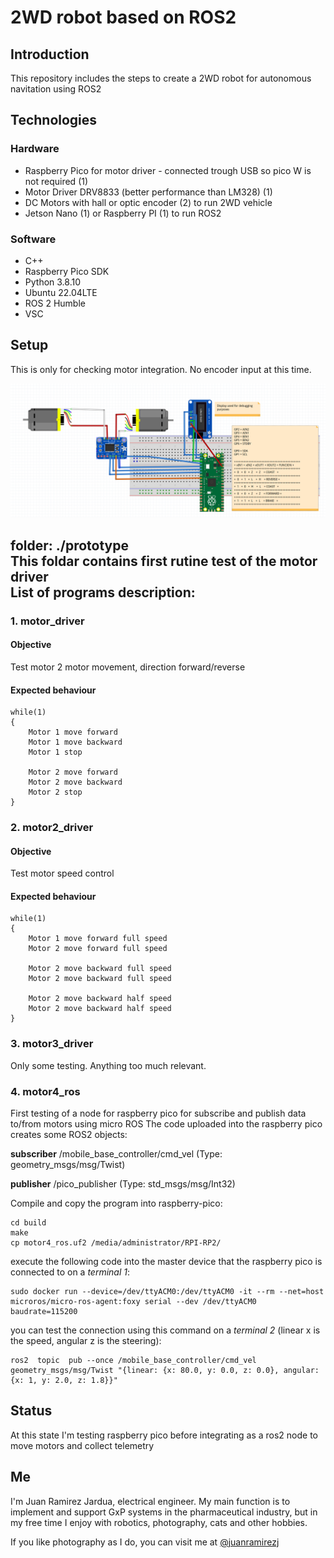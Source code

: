 # 2WD robot based on ROS2
## Introduction

This repository includes the steps to create a 2WD robot for autonomous navitation using ROS2

## Technologies

### Hardware

- Raspberry Pico for motor driver - connected trough USB so pico W is not required (1)
- Motor Driver DRV8833 (better performance than LM328)  (1)
- DC Motors with hall or optic encoder  (2) to run 2WD vehicle
- Jetson Nano (1) or Raspberry PI (1) to run ROS2


### Software

- C++
- Raspberry Pico SDK
- Python 3.8.10
- Ubuntu 22.04LTE
- ROS 2 Humble
- VSC 

## Setup

This is only for checking motor integration. No encoder input at this time.

![DC motors and driver](./images/circuit_base_rel2.png)

## folder:  ./prototype <br> This foldar contains first rutine test of the motor driver <br>  List of programs description:

### 1. motor_driver

#### Objective

Test motor 2 motor movement, direction forward/reverse

#### Expected behaviour

```
while(1)
{
    Motor 1 move forward
    Motor 1 move backward
    Motor 1 stop

    Motor 2 move forward
    Motor 2 move backward
    Motor 2 stop
}
```
### 2. motor2_driver

#### Objective

Test motor speed control

#### Expected behaviour


```
while(1)
{
    Motor 1 move forward full speed
    Motor 2 move forward full speed

    Motor 2 move backward full speed
    Motor 2 move backward full speed

    Motor 2 move backward half speed
    Motor 2 move backward half speed
}
```

### 3. motor3_driver

Only some testing. Anything too much relevant.

### 4. motor4_ros

First testing of a node for raspberry pico for subscribe and publish data to/from motors using micro ROS
The code uploaded into the raspberry pico creates some ROS2 objects:

**subscriber**
/mobile_base_controller/cmd_vel (Type: geometry_msgs/msg/Twist)

**publisher**
/pico_publisher (Type: std_msgs/msg/Int32)

Compile and copy the program into raspberry-pico:

```
cd build
make
cp motor4_ros.uf2 /media/administrator/RPI-RP2/
```

execute the following code into the master device that the raspberry pico is connected to on a *terminal 1*:

```
sudo docker run --device=/dev/ttyACM0:/dev/ttyACM0 -it --rm --net=host microros/micro-ros-agent:foxy serial --dev /dev/ttyACM0 baudrate=115200
```

you can test the connection using this command on a *terminal 2* (linear x is the speed, angular z is the steering):
```
ros2  topic  pub --once /mobile_base_controller/cmd_vel geometry_msgs/msg/Twist "{linear: {x: 80.0, y: 0.0, z: 0.0}, angular: {x: 1, y: 2.0, z: 1.8}}"

```

## Status

At this state I'm testing raspberry pico before integrating as a ros2 node to move motors and collect telemetry

## Me

I'm Juan Ramirez Jardua, electrical engineer. My main function is to implement and support GxP systems in the pharmaceutical industry, but in my free time I enjoy with robotics, photography, cats and other hobbies.

If you like photography as I do, you can visit me at [@juanramirezj]


[//]: # (Links)

[@juanramirezj]: <https://www.instagram.com/juanramirezj/>


